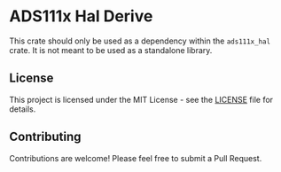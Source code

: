 # ADS111x Hal Derive

This crate should only be used as a dependency within the `ads111x_hal` crate. It is not meant to be used as a standalone library.

## License

This project is licensed under the MIT License - see the [LICENSE](LICENSE) file for details.

## Contributing

Contributions are welcome! Please feel free to submit a Pull Request.